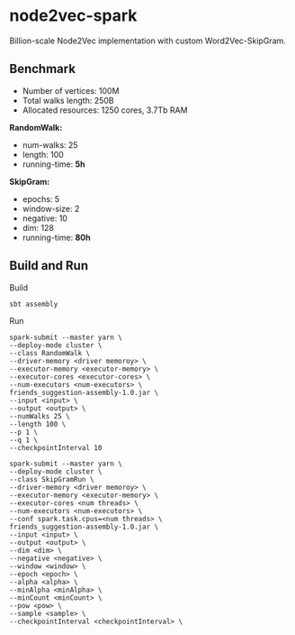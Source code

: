 # node2vec-spark

Billion-scale Node2Vec implementation with custom Word2Vec-SkipGram.

## Benchmark
* Number of vertices: 100M
* Total walks length: 250B
* Allocated resources: 1250 cores, 3.7Tb RAM

**RandomWalk:**
  * num-walks: 25
  * length: 100
  * running-time: **5h**

**SkipGram:**
  * epochs: 5
  * window-size: 2
  * negative: 10
  * dim: 128
  * running-time: **80h**
  

## Build and Run

Build
```
sbt assembly
```

Run
```
spark-submit --master yarn \
--deploy-mode cluster \
--class RandomWalk \
--driver-memory <driver memoroy> \
--executor-memory <executor-memory> \
--executor-cores <executor-cores> \
--num-executors <num-executors> \
friends_suggestion-assembly-1.0.jar \
--input <input> \
--output <output> \
--numWalks 25 \
--length 100 \
--p 1 \
--q 1 \
--checkpointInterval 10
```

```
spark-submit --master yarn \
--deploy-mode cluster \
--class SkipGramRun \
--driver-memory <driver memoroy> \
--executor-memory <executor-memory> \
--executor-cores <num threads> \
--num-executors <num-executors> \
--conf spark.task.cpus=<num threads> \
friends_suggestion-assembly-1.0.jar \
--input <input> \
--output <output> \
--dim <dim> \
--negative <negative> \
--window <window> \
--epoch <epoch> \
--alpha <alpha> \
--minAlpha <minAlpha> \
--minCount <minCount> \
--pow <pow> \
--sample <sample> \
--checkpointInterval <checkpointInterval> \
```
